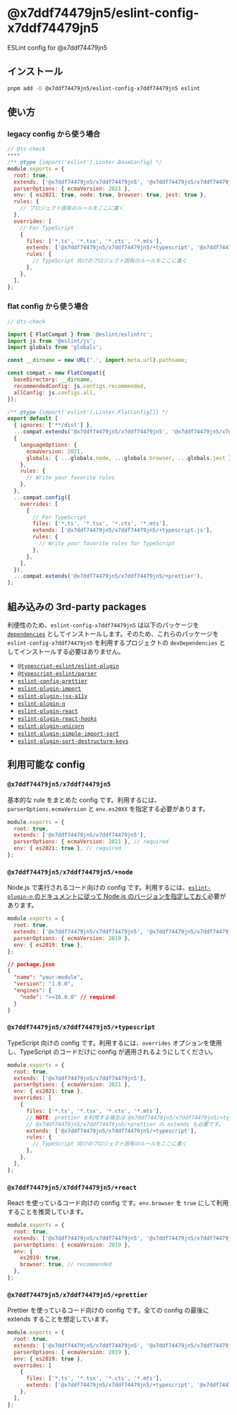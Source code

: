 # @x7ddf74479jn5/eslint-config-x7ddf74479jn5

ESLint config for @x7ddf74479jn5

## インストール

```sh
pnpm add -D @x7ddf74479jn5/eslint-config-x7ddf74479jn5 eslint
```

## 使い方

### legacy config から使う場合

```javascript
// @ts-check
****
/** @type {import('eslint').Linter.BaseConfig} */
module.exports = {
  root: true,
  extends: ['@x7ddf74479jn5/x7ddf74479jn5', '@x7ddf74479jn5/x7ddf74479jn5/+react', '@x7ddf74479jn5/x7ddf74479jn5/+prettier'],
  parserOptions: { ecmaVersion: 2021 },
  env: { es2021: true, node: true, browser: true, jest: true },
  rules: {
    // プロジェクト固有のルールをここに書く
  },
  overrides: [
    // For TypeScript
    {
      files: ['*.ts', '*.tsx', '*.cts', '*.mts'],
      extends: ['@x7ddf74479jn5/x7ddf74479jn5/+typescript', '@x7ddf74479jn5/x7ddf74479jn5/+prettier'],
      rules: {
        // TypeScript 向けのプロジェクト固有のルールをここに書く
      },
    },
  ],
};
```

### flat config から使う場合

```javascript
// @ts-check

import { FlatCompat } from '@eslint/eslintrc';
import js from '@eslint/js';
import globals from 'globals';

const __dirname = new URL('.', import.meta.url).pathname;

const compat = new FlatCompat({
  baseDirectory: __dirname,
  recommendedConfig: js.configs.recommended,
  allConfig: js.configs.all,
});

/** @type {import('eslint').Linter.FlatConfig[]} */
export default [
  { ignores: ['**/dist'] },
  ...compat.extends('@x7ddf74479jn5/x7ddf74479jn5', '@x7ddf74479jn5/x7ddf74479jn5/+react'),
  {
    languageOptions: {
      ecmaVersion: 2021,
      globals: { ...globals.node, ...globals.browser, ...globals.jest },
    },
    rules: {
      // Write your favorite rules
    },
  },
  ...compat.config({
    overrides: [
      {
        // For TypeScript
        files: ['*.ts', '*.tsx', '*.cts', '*.mts'],
        extends: ['@x7ddf74479jn5/x7ddf74479jn5/+typescript.js'],
        rules: {
          // Write your favorite rules for TypeScript
        },
      },
    ],
  }),
  ...compat.extends('@x7ddf74479jn5/x7ddf74479jn5/+prettier'),
];
```

## 組み込みの 3rd-party packages

利便性のため、`eslint-config-x7ddf74479jn5` は以下のパッケージを [`dependencies`](https://docs.npmjs.com/cli/v8/configuring-npm/package-json#dependencies) としてインストールします。そのため、これらのパッケージを `eslint-config-x7ddf74479jn5` を利用するプロジェクトの `devDependencies` としてインストールする必要はありません。

- [`@typescript-eslint/eslint-plugin`](https://www.npmjs.com/package/@typescript-eslint/eslint-plugin)
- [`@typescript-eslint/parser`](https://www.npmjs.com/package/@typescript-eslint/parser)
- [`eslint-config-prettier`](https://www.npmjs.com/package/eslint-config-prettier)
- [`eslint-plugin-import`](https://www.npmjs.com/package/eslint-plugin-import)
- [`eslint-plugin-jsx-a11y`](https://www.npmjs.com/package/eslint-plugin-jsx-a11y)
- [`eslint-plugin-n`](https://www.npmjs.com/package/eslint-plugin-n)
- [`eslint-plugin-react`](https://www.npmjs.com/package/eslint-plugin-react)
- [`eslint-plugin-react-hooks`](https://www.npmjs.com/package/eslint-plugin-react-hooks)
- [`eslint-plugin-unicorn`](https://www.npmjs.com/package/eslint-plugin-unicorn)
- [`eslint-plugin-simple-import-sort`](https://www.npmjs.com/package/eslint-plugin-simple-import-sort)
- [`eslint-plugin-sort-destructure-keys`](https://www.npmjs.com/package/eslint-plugin-sort-destructure-keys)

## 利用可能な config

### `@x7ddf74479jn5/x7ddf74479jn5`

基本的な rule をまとめた config です。利用するには、`parserOptions.ecmaVersion` と `env.es20XX` を指定する必要があります。

```js
module.exports = {
  root: true,
  extends: ['@x7ddf74479jn5/x7ddf74479jn5'],
  parserOptions: { ecmaVersion: 2021 }, // required
  env: { es2021: true }, // required
};
```

### `@x7ddf74479jn5/x7ddf74479jn5/+node`

Node.js で実行されるコード向けの config です。利用するには、[`eslint-plugin-n` のドキュメントに従って Node.js のバージョンを指定しておく](https://github.com/eslint-community/eslint-plugin-n#configured-nodejs-version-range)必要があります。

```js
module.exports = {
  root: true,
  extends: ['@x7ddf74479jn5/x7ddf74479jn5', '@x7ddf74479jn5/x7ddf74479jn5/+node'],
  parserOptions: { ecmaVersion: 2019 },
  env: { es2019: true },
};
```

```json
// package.json
{
  "name": "your-module",
  "version": "1.0.0",
  "engines": {
    "node": ">=16.0.0" // required
  }
}
```

### `@x7ddf74479jn5/x7ddf74479jn5/+typescript`

TypeScript 向けの config です。利用するには、`overrides` オプションを使用し、TypeScript のコードだけに config が適用されるようにしてください。

```js
module.exports = {
  root: true,
  extends: ['@x7ddf74479jn5/x7ddf74479jn5'],
  parserOptions: { ecmaVersion: 2021 },
  env: { es2021: true },
  overrides: [
    {
      files: ['*.ts', '*.tsx', '*.cts', '*.mts'],
      // NOTE: prettier を利用する場合は @x7ddf74479jn5/x7ddf74479jn5/+typescript の後に
      // @x7ddf74479jn5/x7ddf74479jn5/+prettier の extends も必要です。
      extends: ['@x7ddf74479jn5/x7ddf74479jn5/+typescript'],
      rules: {
        // TypeScript 向けのプロジェクト固有のルールをここに書く
      },
    },
  ],
};
```

### `@x7ddf74479jn5/x7ddf74479jn5/+react`

React を使っているコード向けの config です。`env.browser` を `true` にして利用することを推奨しています。

```js
module.exports = {
  root: true,
  extends: ['@x7ddf74479jn5/x7ddf74479jn5', '@x7ddf74479jn5/x7ddf74479jn5/+react'],
  parserOptions: { ecmaVersion: 2019 },
  env: {
    es2019: true,
    browser: true, // recommended
  },
};
```

### `@x7ddf74479jn5/x7ddf74479jn5/+prettier`

Prettier を使っているコード向けの config です。全ての config の最後に extends することを想定しています。

```js
module.exports = {
  root: true,
  extends: ['@x7ddf74479jn5/x7ddf74479jn5', '@x7ddf74479jn5/x7ddf74479jn5/+prettier'],
  parserOptions: { ecmaVersion: 2019 },
  env: { es2019: true },
  overrides: [
    {
      files: ['*.ts', '*.tsx', '*.cts', '*.mts'],
      extends: ['@x7ddf74479jn5/x7ddf74479jn5/+typescript', '@x7ddf74479jn5/x7ddf74479jn5/+prettier'],
    },
  ],
};
```
